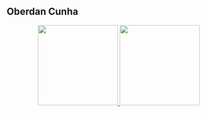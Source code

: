 ## Oberdan Cunha

<div align="center">
  <a href="https://github.com/oberdancunha">
  <img height="180em" src="https://github-readme-stats.vercel.app/api?username=oberdancunha&bg_color=ffffff00&text_color=666666&show_icons=true&include_all_commits=true&count_private=true&hide_border=true"/>
  <img height="180em" src="https://github-readme-stats.vercel.app/api/top-langs/?username=oberdancunha&bg_color=ffffff00&text_color=666666&layout=compact&hide_border=true"/>
</div>
